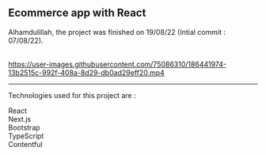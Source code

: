 ## Ecommerce app with React

Alhamdulillah, the project was finished on 19/08/22 (Intial commit : 07/08/22). 
<br /><br />


https://user-images.githubusercontent.com/75086310/186441974-13b2515c-992f-408a-8d29-db0ad29eff20.mp4
<br />
___

Technologies used for this project are :

React <br />
Next.js <br />
Bootstrap <br />
TypeScript <br />
Contentful <br />


